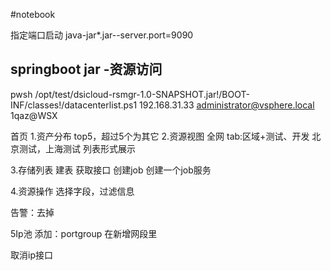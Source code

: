 #notebook

指定端口启动 java-jar*.jar--server.port=9090



## springboot jar -资源访问
pwsh  /opt/test/dsicloud-rsmgr-1.0-SNAPSHOT.jar!/BOOT-INF/classes!/datacenterlist.ps1 192.168.31.33 administrator@vsphere.local 1qaz@WSX

首页
1.资产分布 
top5，超过5个为其它
2.资源视图
全网
tab:区域+测试、开发
北京测试，上海测试
列表形式展示

3.存储列表 建表
获取接口
创建job
创建一个job服务

4.资源操作
选择字段，过滤信息

告警：去掉

5Ip池
添加：portgroup 在新增网段里


取消ip接口

